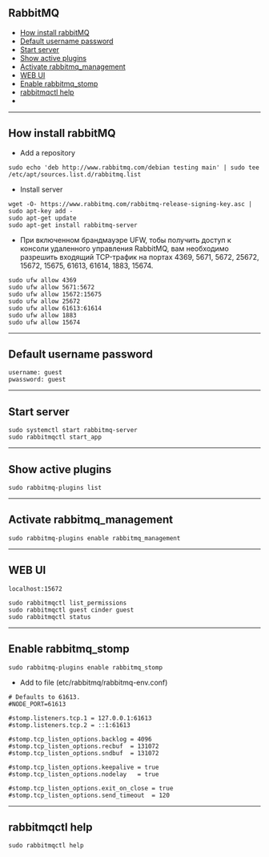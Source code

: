 ## RabbitMQ

- [How install rabbitMQ](#How-install-rabbitMQ)
- [Default username password](#Default-username-password)
- [Start server](#Start-server)
- [Show active plugins](#Show-active-plugins)
- [Activate rabbitmq_management](#Activate-rabbitmq_management)
- [WEB UI](#WEB-UI)
- [Enable rabbitmq_stomp](#Enable-rabbitmq_stomp)
- [rabbitmqctl help](#rabbitmqctl-help)
- [](#)


---

## How install rabbitMQ
- Add a repository
```
sudo echo 'deb http://www.rabbitmq.com/debian testing main' | sudo tee /etc/apt/sources.list.d/rabbitmq.list
```
- Install server
```
wget -O- https://www.rabbitmq.com/rabbitmq-release-signing-key.asc | sudo apt-key add -
sudo apt-get update
sudo apt-get install rabbitmq-server
```
- При включенном брандмауэре UFW, тобы получить доступ к консоли удаленного управления RabbitMQ, вам необходимо разрешить входящий TCP-трафик на портах 4369, 5671, 5672, 25672, 15672, 15675, 61613, 61614, 1883, 15674.
```
sudo ufw allow 4369
sudo ufw allow 5671:5672
sudo ufw allow 15672:15675
sudo ufw allow 25672
sudo ufw allow 61613:61614
sudo ufw allow 1883
sudo ufw allow 15674
```

---

## Default username password
```
username: guest
pwassword: guest
```

---

## Start server
```
sudo systemctl start rabbitmq-server
sudo rabbitmqctl start_app
```

---

## Show active plugins
```
sudo rabbitmq-plugins list
```

---

## Activate rabbitmq_management
```
sudo rabbitmq-plugins enable rabbitmq_management
```

---

## WEB UI
```
localhost:15672
```
```
sudo rabbitmqctl list_permissions
sudo rabbitmqctl guest cinder guest
sudo rabbitmqctl status
```

--- 

## Enable rabbitmq_stomp
```
sudo rabbitmq-plugins enable rabbitmq_stomp
```

- Add to file (etc/rabbitmq/rabbitmq-env.conf)
```
# Defaults to 61613.
#NODE_PORT=61613

#stomp.listeners.tcp.1 = 127.0.0.1:61613
#stomp.listeners.tcp.2 = ::1:61613

#stomp.tcp_listen_options.backlog = 4096
#stomp.tcp_listen_options.recbuf  = 131072
#stomp.tcp_listen_options.sndbuf  = 131072

#stomp.tcp_listen_options.keepalive = true
#stomp.tcp_listen_options.nodelay   = true 

#stomp.tcp_listen_options.exit_on_close = true
#stomp.tcp_listen_options.send_timeout  = 120
```

---

## rabbitmqctl help
```
sudo rabbitmqctl help
```